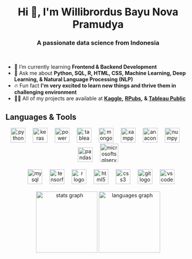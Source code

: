 <h1 align="center">Hi 👋, I'm Willibrordus Bayu Nova Pramudya</h1>
<h3 align="center">A passionate data science from Indonesia</h3>
<br>

- 🌱 I’m currently learning **Frontend & Backend Development**
- 💬 Ask me about **Python, SQL, R, HTML, CSS, Machine Learning, Deep Learning, & Natural Language Processing (NLP)**
- 🔥 Fun fact **I'm very excited to learn new things and thrive them in challenging environment**
- 👨‍💻 All of my projects are available at **[Kaggle](https://www.kaggle.com/bayunova),** **[RPubs](https://rpubs.com/willibrordus_bayu),** **& [Tableau Public](https://public.tableau.com/app/profile/willibrordus.bayu)** 
<h2 align="left">Languages & Tools</h2>
<div align="center">
  <img src="https://cdn.jsdelivr.net/gh/devicons/devicon/icons/python/python-original.svg" height="40" alt="python logo"  />
  <img width="12" />
  <img src="https://profilinator.rishav.dev/skills-assets/keras.png" height="40" alt="keras logo"  />
  <img width="12" />
  <img src="https://profilinator.rishav.dev/skills-assets/powerbi.png" height="40" alt="power bi logo"  />
  <img width="12" />
  <img src="https://profilinator.rishav.dev/skills-assets/tableau.svg" height="40" alt="tableau logo"  />
  <img width="12" />
  <img src="https://profilinator.rishav.dev/skills-assets/mongodb-original-wordmark.svg" height="40" alt="mongodb logo"  />
  <img width="12" />
  <img src="https://profilinator.rishav.dev/skills-assets/xampp.png" height="40" alt="xampp logo"  />
  <img width="12" />
  <img src="https://cdn.simpleicons.org/anaconda/44A833" height="40" alt="anaconda logo"  />
  <img width="12" />
  <img src="https://cdn.jsdelivr.net/gh/devicons/devicon/icons/numpy/numpy-original.svg" height="40" alt="numpy logo"  />
  <img width="12" />
  <img src="https://cdn.jsdelivr.net/gh/devicons/devicon/icons/pandas/pandas-original.svg" height="40" alt="pandas logo"  />
  <img width="12" />
  <img src="https://www.svgrepo.com/show/303229/microsoft-sql-server-logo.svg" height="50" alt="microsoftsqlserver logo"  />
</div>
<br>
<div align="center">
  <img width="12" />
  <img src="https://cdn.jsdelivr.net/gh/devicons/devicon/icons/mysql/mysql-original.svg" height="40" alt="mysql logo"  />
  <img width="12" />
  <img src="https://cdn.jsdelivr.net/gh/devicons/devicon/icons/tensorflow/tensorflow-original.svg" height="40" alt="tensorflow logo"  />
  <img width="12" />
  <img src="https://cdn.jsdelivr.net/gh/devicons/devicon/icons/r/r-original.svg" height="40" alt="r logo"  />
  <img width="12" />
  <img src="https://cdn.jsdelivr.net/gh/devicons/devicon/icons/html5/html5-original.svg" height="40" alt="html5 logo"  />
  <img width="12" />
  <img src="https://cdn.jsdelivr.net/gh/devicons/devicon/icons/css3/css3-original.svg" height="40" alt="css3 logo"  />
  <img width="12" />
  <img src="https://cdn.simpleicons.org/git/F05032" height="40" alt="git logo"  />
  <img width="12" />
  <img src="https://cdn.jsdelivr.net/gh/devicons/devicon/icons/vscode/vscode-original.svg" height="40" alt="vscode logo"  />
</div>
<br>
<div align="center">
  <img src="https://github-readme-stats.vercel.app/api?username=bayunova28&hide_title=false&hide_rank=true&show_icons=true&include_all_commits=true&count_private=true&disable_animations=false&theme=radical&locale=en&hide_border=false&order=1" height="167" alt="stats graph"  />
  <img src="https://github-readme-stats.vercel.app/api/top-langs?username=bayunova28&locale=en&hide_title=false&layout=compact&card_width=320&langs_count=6&theme=radical&hide_border=false&order=2" height="167" alt="languages graph"  />
</div>
